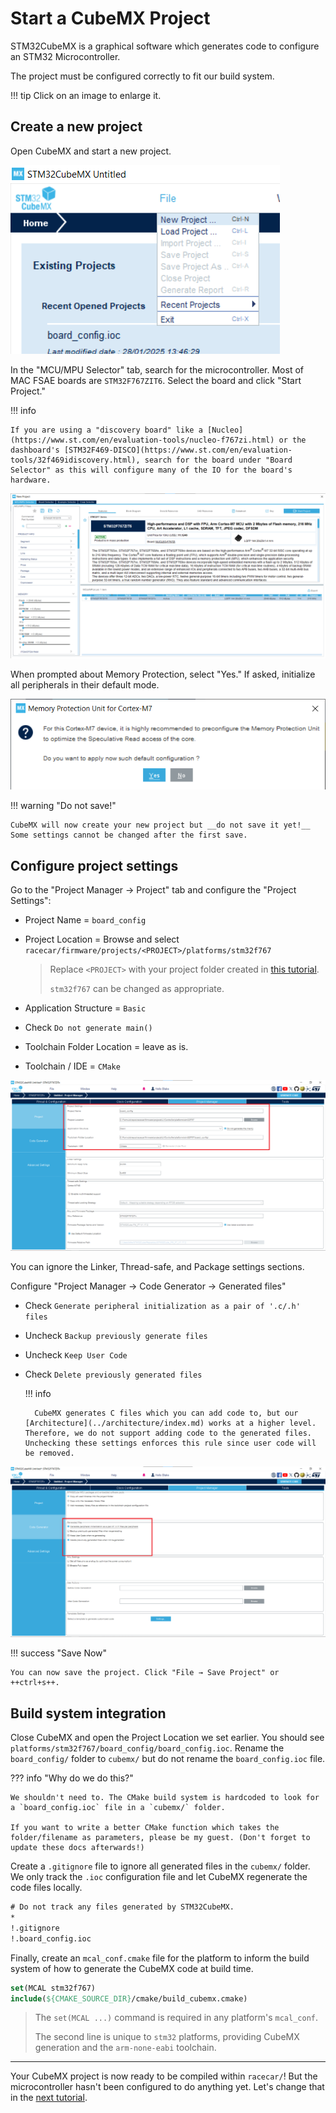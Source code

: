 # Start a CubeMX Project

STM32CubeMX is a graphical software which generates code to configure an STM32 Microcontroller.

The project must be configured correctly to fit our build system.

!!! tip
    Click on an image to enlarge it.

## Create a new project

Open CubeMX and start a new project.

![new project](img/start-project/1-new-project.png)

In the "MCU/MPU Selector" tab, search for the microcontroller. Most of MAC FSAE boards are `STM32F767ZIT6`. Select the board and click "Start Project."

!!! info

    If you are using a "discovery board" like a [Nucleo](https://www.st.com/en/evaluation-tools/nucleo-f767zi.html) or the dashboard's [STM32F469-DISCO](https://www.st.com/en/evaluation-tools/32f469idiscovery.html), search for the board under "Board Selector" as this will configure many of the IO for the board's hardware.

![select mcu](img/start-project/2-board-select.png)

When prompted about Memory Protection, select "Yes." If asked, initialize all peripherals in their default mode.

![memory protection](img/start-project/3-default-config.png)

!!! warning "Do not save!"

    CubeMX will now create your new project but __do not save it yet!__ Some settings cannot be changed after the first save.

## Configure project settings

Go to the "Project Manager → Project" tab and configure the "Project Settings":

- Project Name = `board_config`
- Project Location = Browse and select `racecar/firmware/projects/<PROJECT>/platforms/stm32f767`

    > Replace `<PROJECT>` with your project folder created in [this tutorial](../project-structure/index.md).
    >
    > `stm32f767` can be changed as appropriate.

- Application Structure = `Basic`
- Check `Do not generate main()`
- Toolchain Folder Location = leave as is.
- Toolchain / IDE = `CMake`

![project-config](img/start-project/4-proj-mgr-project.png)

You can ignore the Linker, Thread-safe, and Package settings sections.

Configure "Project Manager → Code Generator → Generated files"

- Check `Generate peripheral initialization as a pair of '.c/.h' files`
- Uncheck `Backup previously generate files`
- Uncheck `Keep User Code`
- Check `Delete previously generated files`

    !!! info

        CubeMX generates C files which you can add code to, but our [Architecture](../architecture/index.md) works at a higher level. Therefore, we do not support adding code to the generated files. Unchecking these settings enforces this rule since user code will be removed.

![project-config](img/start-project/5-proj-mgr-codegen.png)

!!! success "Save Now"

    You can now save the project. Click "File → Save Project" or ++ctrl+s++.

## Build system integration

Close CubeMX and open the Project Location we set earlier. You should see `platforms/stm32f767/board_config/board_config.ioc`. Rename the `board_config/` folder to `cubemx/` but do not rename the `board_config.ioc` file.

??? info "Why do we do this?"

    We shouldn't need to. The CMake build system is hardcoded to look for a `board_config.ioc` file in a `cubemx/` folder.
    
    If you want to write a better CMake function which takes the folder/filename as parameters, please be my guest. (Don't forget to update these docs afterwards!)

Create a `.gitignore` file to ignore all generated files in the `cubemx/` folder. We only track the `.ioc` configuration file and let CubeMX regenerate the code files locally.

```txt title="platforms/stm32f767/cubemx/.gitignore"
# Do not track any files generated by STM32CubeMX.
*
!.gitignore
!.board_config.ioc
```

Finally, create an `mcal_conf.cmake` file for the platform to inform the build system of how to generate the CubeMX code at build time.

```cmake title="platforms/stm32f767/mcal_conf.cmake"
set(MCAL stm32f767)
include(${CMAKE_SOURCE_DIR}/cmake/build_cubemx.cmake)
```

> The `set(MCAL ...)` command is required in any platform's `mcal_conf`.
>
> The second line is unique to `stm32` platforms, providing CubeMX generation and the `arm-none-eabi` toolchain.

---

Your CubeMX project is now ready to be compiled within `racecar/`! But the microcontroller hasn't been configured to do anything yet. Let's change that in the [next tutorial](configure.md).
